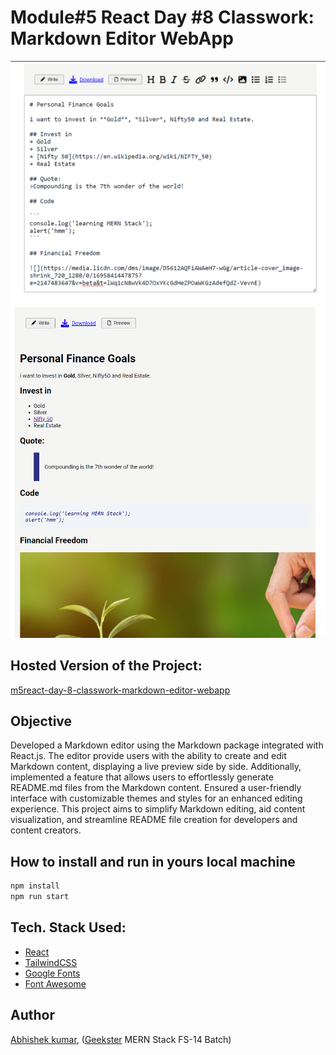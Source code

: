 # Module#5 React Day #8 Classwork: Markdown Editor WebApp
![](thumbnail.png)
![](thumbnail2.png)

## Hosted Version of the Project:
[m5react-day-8-classwork-markdown-editor-webapp](https://m5react-day-8-classwork-markdown-editor-webapp.vercel.app/)

## Objective
Developed a Markdown editor using the Markdown package integrated with React.js. The editor provide users with the ability to create and edit Markdown content, displaying a live preview side by side. Additionally, implemented a feature that allows users to effortlessly generate README.md files from the Markdown content. Ensured a user-friendly interface with customizable themes and styles for an enhanced editing experience. This project aims to simplify Markdown editing, aid content visualization, and streamline README file creation for developers and content creators.



## How to install and run in yours local machine
```bash
npm install
npm run start
```

## Tech. Stack Used:
+ [React](https://react.dev/)
+ [TailwindCSS](https://tailwindcss.com/)
+ [Google Fonts](https://fonts.google.com/)
+ [Font Awesome](https://fontawesome.com/icons/)

## Author
[Abhishek kumar](https://www.linkedin.com/in/alex21c/), ([Geekster](https://geekster.in/) MERN Stack FS-14 Batch)


